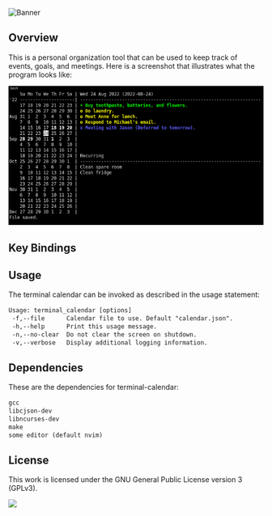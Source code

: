 ![Banner](https://s-christy.com/status-banner-service/terminal-calendar/banner-slim.svg)

## Overview

This is a personal organization tool that can be used to keep track of events,
goals, and meetings. Here is a screenshot that illustrates what the program
looks like:

<p align="center">
  <img alt="Screenshot" src="./sample.png">
<p>

## Key Bindings

## Usage

The terminal calendar can be invoked as described in the usage statement:

```
Usage: terminal_calendar [options]
 -f,--file      Calendar file to use. Default "calendar.json".
 -h,--help      Print this usage message.
 -n,--no-clear  Do not clear the screen on shutdown.
 -v,--verbose   Display additional logging information.
```

## Dependencies

These are the dependencies for terminal-calendar:

```
gcc
libcjson-dev
libncurses-dev
make
some editor (default nvim)
```

## License

This work is licensed under the GNU General Public License version 3 (GPLv3).

[<img src="https://s-christy.com/status-banner-service/GPLv3_Logo.svg" width="150" />](https://www.gnu.org/licenses/gpl-3.0.en.html)
